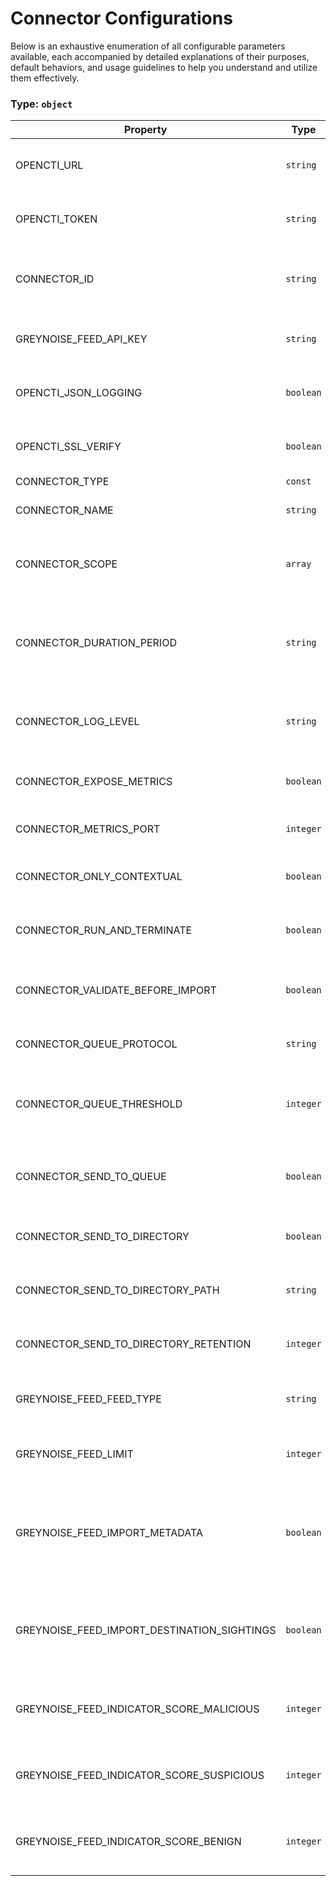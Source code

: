 # Connector Configurations

Below is an exhaustive enumeration of all configurable parameters available, each accompanied by detailed explanations of their purposes, default behaviors, and usage guidelines to help you understand and utilize them effectively.

### Type: `object`

| Property | Type | Required | Possible values | Default | Description |
| -------- | ---- | -------- | --------------- | ------- | ----------- |
| OPENCTI_URL | `string` | ✅ | Format: [`uri`](https://json-schema.org/understanding-json-schema/reference/string#built-in-formats) |  | The base URL of the OpenCTI instance. |
| OPENCTI_TOKEN | `string` | ✅ | string |  | The API token to connect to OpenCTI. |
| CONNECTOR_ID | `string` | ✅ | string |  | A UUID v4 to identify the connector in OpenCTI. |
| GREYNOISE_FEED_API_KEY | `string` | ✅ | Format: [`password`](https://json-schema.org/understanding-json-schema/reference/string#built-in-formats) |  | The API key to connect to Greynoise. |
| OPENCTI_JSON_LOGGING | `boolean` |  | boolean | `true` | Whether to format logs as JSON or not. |
| OPENCTI_SSL_VERIFY | `boolean` |  | boolean | `false` | Whether to check SSL certificate or not. |
| CONNECTOR_TYPE | `const` |  | `EXTERNAL_IMPORT` | `"EXTERNAL_IMPORT"` |  |
| CONNECTOR_NAME | `string` |  | string | `"GreyNoise Feed"` | The name of the connector. |
| CONNECTOR_SCOPE | `array` |  | string | `["greynoisefeed"]` | The scope of the connector, e.g. 'greynoise'. |
| CONNECTOR_DURATION_PERIOD | `string` |  | Format: [`duration`](https://json-schema.org/understanding-json-schema/reference/string#built-in-formats) | `"P1D"` | The period of time to await between two runs of the connector. |
| CONNECTOR_LOG_LEVEL | `string` |  | `debug` `info` `warn` `error` | `"error"` | The minimum level of logs to display. |
| CONNECTOR_EXPOSE_METRICS | `boolean` |  | boolean | `false` | Whether to expose metrics or not. |
| CONNECTOR_METRICS_PORT | `integer` |  | integer | `9095` | The port to expose metrics. |
| CONNECTOR_ONLY_CONTEXTUAL | `boolean` |  | boolean | `false` | Whether to expose metrics or not. |
| CONNECTOR_RUN_AND_TERMINATE | `boolean` |  | boolean | `false` | Connector run-and-terminate flag. |
| CONNECTOR_VALIDATE_BEFORE_IMPORT | `boolean` |  | boolean | `false` | Whether to validate data before import or not. |
| CONNECTOR_QUEUE_PROTOCOL | `string` |  | string | `"amqp"` | The queue protocol to use. |
| CONNECTOR_QUEUE_THRESHOLD | `integer` |  | integer | `500` | Connector queue max size in Mbytes. Default to pycti value. |
| CONNECTOR_SEND_TO_QUEUE | `boolean` |  | boolean | `true` | Connector send-to-queue flag. Default to True. |
| CONNECTOR_SEND_TO_DIRECTORY | `boolean` |  | boolean | `false` | Connector send-to-directory flag. |
| CONNECTOR_SEND_TO_DIRECTORY_PATH | `string` |  | string | `null` | Connector send-to-directory path. |
| CONNECTOR_SEND_TO_DIRECTORY_RETENTION | `integer` |  | integer | `7` | Connector send-to-directory retention. |
| GREYNOISE_FEED_FEED_TYPE | `string` |  | `benign` `malicious` `suspicious` `benign+malicious` `malicious+suspicious` `benign+suspicious+malicious` `all` | `"malicious"` | Type of feed to import. |
| GREYNOISE_FEED_LIMIT | `integer` |  | integer | `10000` | Max number of indicators to ingest. |
| GREYNOISE_FEED_IMPORT_METADATA | `boolean` |  | boolean | `false` | Import metadata (cities, sightings, etc.). ⚠️ Can generate a lot of data. |
| GREYNOISE_FEED_IMPORT_DESTINATION_SIGHTINGS | `boolean` |  | boolean | `false` | Import indicator's countries (from metadata) as a Sighting. |
| GREYNOISE_FEED_INDICATOR_SCORE_MALICIOUS | `integer` |  | `0 <= x <= 100` | `75` | Default indicator score for malicious indicators. |
| GREYNOISE_FEED_INDICATOR_SCORE_SUSPICIOUS | `integer` |  | `0 <= x <= 100` | `50` | Default indicator score for suspicious indicators. |
| GREYNOISE_FEED_INDICATOR_SCORE_BENIGN | `integer` |  | `0 <= x <= 100` | `20` | Default indicator score for benign indicators. |
